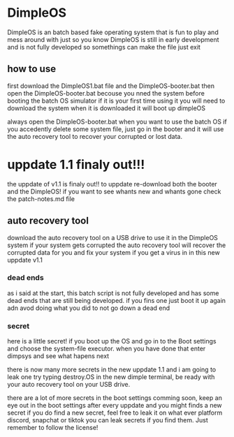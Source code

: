 # DimpleOS
DimpleOS is an batch based fake operating system that is fun to play and mess around with
just so you know DimpleOS is still in early development and is not fully developed so somethings can make the file just exit

## how to use
first download the DimpleOS1.bat file and the DimpleOS-booter.bat
then open the DimpleOS-booter.bat becouse you nned the system before booting the batch OS simulator
if it is your first time using it you will need to download the system
when it is downloaded it will boot up dimpleOS

always open the DimpleOS-booter.bat when you want to use the batch OS
if you accedently delete some system file, just go in the booter and it will use the auto recovery tool to recover your corrupted or lost data.

# uppdate 1.1 finaly out!!!
the uppdate of v1.1 is finaly out!! to uppdate re-download both the booter and the DimpleOS!
if you want to see whants new and whants gone check the patch-notes.md file

## auto recovery tool
download the auto recovery tool on a USB drive to use it in the DimpleOS system if your system gets corrupted
the auto recovery tool will recover the corrupted data for you and fix your system if you get a virus in in this new uppdate v1.1

### dead ends
as i said at the start, this batch script is not fully developed and has some dead ends that are still being developed.
if you fins one just boot it up again adn avod doing what you did to not go down a dead end

### secret
here is a little secret!
if you boot up the OS and go in to the Boot settings and choose the system-file executor.
when you have done that enter dimpsys and see what hapens next

there is now many more secrets in the new uppdate 1.1 and i am going to leak one
try typing destroy.OS in the new dimple terminal, be ready with your auto recovery tool on your USB drive.

there are a lot of more secrets in the boot settings comming soon, keep an eye out in the boot settings after every uppdate and you might finds a new secret
if you do find a new secret, feel free to leak it on what ever platform discord, snapchat or tiktok
you can leak secrets if you find them. Just remember to follow the license!
